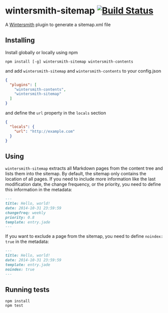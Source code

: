 # wintersmith-sitemap [![Build Status](https://travis-ci.org/xavierdutreilh/wintersmith-sitemap.svg?branch=master)](https://travis-ci.org/xavierdutreilh/wintersmith-sitemap)

A [Wintersmith](https://github.com/jnordberg/wintersmith) plugin to generate a sitemap.xml file

## Installing

Install globally or locally using npm

```
npm install [-g] wintersmith-sitemap wintersmith-contents
```

and add `wintersmith-sitemap` and `wintersmith-contents` to your config.json

```json
{
  "plugins": [
    "wintersmith-contents",
    "wintersmith-sitemap"
  ]
}
```

and define the `url` property in the `locals` section

```json
{
  "locals": {
    "url": "http://example.com"
  }
}
```

## Using

`wintersmith-sitemap` extracts all Markdown pages from the content tree and lists them into the sitemap. By default, the sitemap only contains the location of all pages. If you need to include more information like the last modification date, the change frequency, or the priority, you need to define this information in the metadata:

```markdown
---
title: Hello, world!
date: 2014-10-31 23:59:59
changefreq: weekly
priority: 0.8
template: entry.jade
---
```

If you want to exclude a page from the sitemap, you need to define `noindex: true` in the metadata:

```markdown
---
title: Hello, world!
date: 2014-10-31 23:59:59
template: entry.jade
noindex: true
---
```

## Running tests

```
npm install
npm test
```
